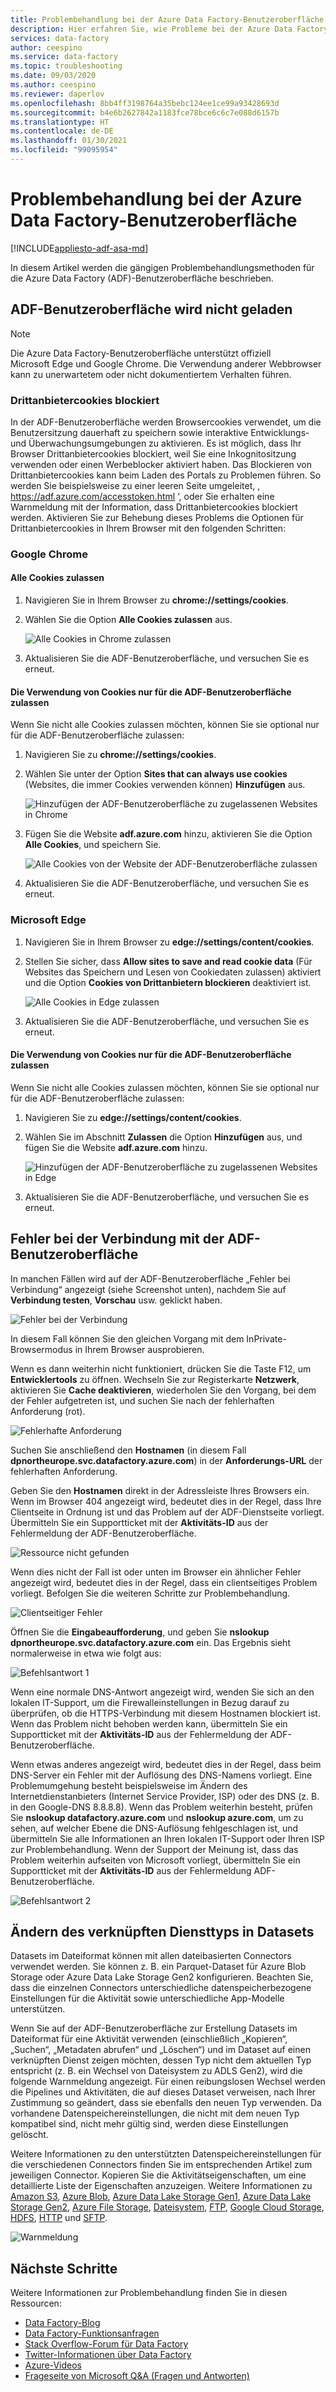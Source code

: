 ```yaml
---
title: Problembehandlung bei der Azure Data Factory-Benutzeroberfläche
description: Hier erfahren Sie, wie Probleme bei der Azure Data Factory (ADF)-Benutzeroberfläche behandelt werden können.
services: data-factory
author: ceespino
ms.service: data-factory
ms.topic: troubleshooting
ms.date: 09/03/2020
ms.author: ceespino
ms.reviewer: daperlov
ms.openlocfilehash: 8bb4ff3198764a35bebc124ee1ce99a93428693d
ms.sourcegitcommit: b4e6b2627842a1183fce78bce6c6c7e088d6157b
ms.translationtype: HT
ms.contentlocale: de-DE
ms.lasthandoff: 01/30/2021
ms.locfileid: "99095954"
---
```

# <a name="troubleshoot-azure-data-factory-ux-issues"></a>Problembehandlung bei der Azure Data Factory-Benutzeroberfläche

[!INCLUDE[appliesto-adf-asa-md](includes/appliesto-adf-asa-md.md)]

In diesem Artikel werden die gängigen Problembehandlungsmethoden für die Azure Data Factory (ADF)-Benutzeroberfläche beschrieben.

## <a name="adf-ux-not-loading"></a>ADF-Benutzeroberfläche wird nicht geladen

> [!NOTE]
> Die Azure Data Factory-Benutzeroberfläche unterstützt offiziell Microsoft Edge und Google Chrome. Die Verwendung anderer Webbrowser kann zu unerwartetem oder nicht dokumentiertem Verhalten führen.

### <a name="third-party-cookies-blocked"></a>Drittanbietercookies blockiert

In der ADF-Benutzeroberfläche werden Browsercookies verwendet, um die Benutzersitzung dauerhaft zu speichern sowie interaktive Entwicklungs- und Überwachungsumgebungen zu aktivieren. Es ist möglich, dass Ihr Browser Drittanbietercookies blockiert, weil Sie eine Inkognitositzung verwenden oder einen Werbeblocker aktiviert haben. Das Blockieren von Drittanbietercookies kann beim Laden des Portals zu Problemen führen. So werden Sie beispielsweise zu einer leeren Seite umgeleitet, ‚ https://adf.azure.com/accesstoken.html ‘, oder Sie erhalten eine Warnmeldung mit der Information, dass Drittanbietercookies blockiert werden. Aktivieren Sie zur Behebung dieses Problems die Optionen für Drittanbietercookies in Ihrem Browser mit den folgenden Schritten:

### <a name="google-chrome"></a>Google Chrome

#### <a name="allow-all-cookies"></a>Alle Cookies zulassen

1. Navigieren Sie in Ihrem Browser zu **chrome://settings/cookies**.
1. Wählen Sie die Option **Alle Cookies zulassen** aus. 

    ![Alle Cookies in Chrome zulassen](media/data-factory-ux-troubleshoot-guide/chrome-allow-all-cookies.png)
1. Aktualisieren Sie die ADF-Benutzeroberfläche, und versuchen Sie es erneut.

#### <a name="only-allow-adf-ux-to-use-cookies"></a>Die Verwendung von Cookies nur für die ADF-Benutzeroberfläche zulassen
Wenn Sie nicht alle Cookies zulassen möchten, können Sie sie optional nur für die ADF-Benutzeroberfläche zulassen:
1. Navigieren Sie zu **chrome://settings/cookies**.
1. Wählen Sie unter der Option **Sites that can always use cookies** (Websites, die immer Cookies verwenden können) **Hinzufügen** aus. 

    ![Hinzufügen der ADF-Benutzeroberfläche zu zugelassenen Websites in Chrome](media/data-factory-ux-troubleshoot-guide/chrome-only-adf-cookies-1.png)
1. Fügen Sie die Website **adf.azure.com** hinzu, aktivieren Sie die Option **Alle Cookies**, und speichern Sie. 

    ![Alle Cookies von der Website der ADF-Benutzeroberfläche zulassen](media/data-factory-ux-troubleshoot-guide/chrome-only-adf-cookies-2.png)
1. Aktualisieren Sie die ADF-Benutzeroberfläche, und versuchen Sie es erneut.

### <a name="microsoft-edge"></a>Microsoft Edge

1. Navigieren Sie in Ihrem Browser zu **edge://settings/content/cookies**.
1. Stellen Sie sicher, dass **Allow sites to save and read cookie data** (Für Websites das Speichern und Lesen von Cookiedaten zulassen) aktiviert und die Option **Cookies von Drittanbietern blockieren** deaktiviert ist. 

    ![Alle Cookies in Edge zulassen](media/data-factory-ux-troubleshoot-guide/edge-allow-all-cookies.png)
1. Aktualisieren Sie die ADF-Benutzeroberfläche, und versuchen Sie es erneut.

#### <a name="only-allow-adf-ux-to-use-cookies"></a>Die Verwendung von Cookies nur für die ADF-Benutzeroberfläche zulassen

Wenn Sie nicht alle Cookies zulassen möchten, können Sie sie optional nur für die ADF-Benutzeroberfläche zulassen:

1. Navigieren Sie zu **edge://settings/content/cookies**.
1. Wählen Sie im Abschnitt **Zulassen** die Option **Hinzufügen** aus, und fügen Sie die Website **adf.azure.com** hinzu. 

    ![Hinzufügen der ADF-Benutzeroberfläche zu zugelassenen Websites in Edge](media/data-factory-ux-troubleshoot-guide/edge-allow-adf-cookies.png)
1. Aktualisieren Sie die ADF-Benutzeroberfläche, und versuchen Sie es erneut.

## <a name="connection-failed-on-adf-ux"></a>Fehler bei der Verbindung mit der ADF-Benutzeroberfläche

In manchen Fällen wird auf der ADF-Benutzeroberfläche „Fehler bei Verbindung“ angezeigt (siehe Screenshot unten), nachdem Sie auf **Verbindung testen**, **Vorschau** usw. geklickt haben.

![Fehler bei der Verbindung](media/data-factory-ux-troubleshoot-guide/connection-failed.png)

In diesem Fall können Sie den gleichen Vorgang mit dem InPrivate-Browsermodus in Ihrem Browser ausprobieren.

Wenn es dann weiterhin nicht funktioniert, drücken Sie die Taste F12, um **Entwicklertools** zu öffnen. Wechseln Sie zur Registerkarte **Netzwerk**, aktivieren Sie **Cache deaktivieren**, wiederholen Sie den Vorgang, bei dem der Fehler aufgetreten ist, und suchen Sie nach der fehlerhaften Anforderung (rot).

![Fehlerhafte Anforderung](media/data-factory-ux-troubleshoot-guide/failed-request.png)

Suchen Sie anschließend den **Hostnamen** (in diesem Fall **dpnortheurope.svc.datafactory.azure.com**) in der **Anforderungs-URL** der fehlerhaften Anforderung.

Geben Sie den **Hostnamen** direkt in der Adressleiste Ihres Browsers ein. Wenn im Browser 404 angezeigt wird, bedeutet dies in der Regel, dass Ihre Clientseite in Ordnung ist und das Problem auf der ADF-Dienstseite vorliegt. Übermitteln Sie ein Supportticket mit der **Aktivitäts-ID** aus der Fehlermeldung der ADF-Benutzeroberfläche.

![Ressource nicht gefunden](media/data-factory-ux-troubleshoot-guide/status-code-404.png)

Wenn dies nicht der Fall ist oder unten im Browser ein ähnlicher Fehler angezeigt wird, bedeutet dies in der Regel, dass ein clientseitiges Problem vorliegt. Befolgen Sie die weiteren Schritte zur Problembehandlung.

![Clientseitiger Fehler](media/data-factory-ux-troubleshoot-guide/client-side-error.png)

Öffnen Sie die **Eingabeaufforderung**, und geben Sie **nslookup dpnortheurope.svc.datafactory.azure.com** ein. Das Ergebnis sieht normalerweise in etwa wie folgt aus:

![Befehlsantwort 1](media/data-factory-ux-troubleshoot-guide/command-response-1.png)

Wenn eine normale DNS-Antwort angezeigt wird, wenden Sie sich an den lokalen IT-Support, um die Firewalleinstellungen in Bezug darauf zu überprüfen, ob die HTTPS-Verbindung mit diesem Hostnamen blockiert ist. Wenn das Problem nicht behoben werden kann, übermitteln Sie ein Supportticket mit der **Aktivitäts-ID** aus der Fehlermeldung der ADF-Benutzeroberfläche.

Wenn etwas anderes angezeigt wird, bedeutet dies in der Regel, dass beim DNS-Server ein Fehler mit der Auflösung des DNS-Namens vorliegt. Eine Problemumgehung besteht beispielsweise im Ändern des Internetdienstanbieters (Internet Service Provider, ISP) oder des DNS (z. B. in den Google-DNS 8.8.8.8). Wenn das Problem weiterhin besteht, prüfen Sie **nslookup datafactory.azure.com** und **nslookup azure.com**, um zu sehen, auf welcher Ebene die DNS-Auflösung fehlgeschlagen ist, und übermitteln Sie alle Informationen an Ihren lokalen IT-Support oder Ihren ISP zur Problembehandlung. Wenn der Support der Meinung ist, dass das Problem weiterhin aufseiten von Microsoft vorliegt, übermitteln Sie ein Supportticket mit der **Aktivitäts-ID** aus der Fehlermeldung ADF-Benutzeroberfläche.

![Befehlsantwort 2](media/data-factory-ux-troubleshoot-guide/command-response-2.png)

## <a name="change-linked-service-type-in-datasets"></a>Ändern des verknüpften Diensttyps in Datasets

Datasets im Dateiformat können mit allen dateibasierten Connectors verwendet werden. Sie können z. B. ein Parquet-Dataset für Azure Blob Storage oder Azure Data Lake Storage Gen2 konfigurieren. Beachten Sie, dass die einzelnen Connectors unterschiedliche datenspeicherbezogene Einstellungen für die Aktivität sowie unterschiedliche App-Modelle unterstützen. 

Wenn Sie auf der ADF-Benutzeroberfläche zur Erstellung Datasets im Dateiformat für eine Aktivität verwenden (einschließlich „Kopieren“, „Suchen“, „Metadaten abrufen“ und „Löschen“) und im Dataset auf einen verknüpften Dienst zeigen möchten, dessen Typ nicht dem aktuellen Typ entspricht (z. B. ein Wechsel von Dateisystem zu ADLS Gen2), wird die folgende Warnmeldung angezeigt. Für einen reibungslosen Wechsel werden die Pipelines und Aktivitäten, die auf dieses Dataset verweisen, nach Ihrer Zustimmung so geändert, dass sie ebenfalls den neuen Typ verwenden. Da vorhandene Datenspeichereinstellungen, die nicht mit dem neuen Typ kompatibel sind, nicht mehr gültig sind, werden diese Einstellungen gelöscht.

Weitere Informationen zu den unterstützten Datenspeichereinstellungen für die verschiedenen Connectors finden Sie im entsprechenden Artikel zum jeweiligen Connector. Kopieren Sie die Aktivitätseigenschaften, um eine detaillierte Liste der Eigenschaften anzuzeigen. Weitere Informationen zu [Amazon S3](connector-amazon-simple-storage-service.md), [Azure Blob](connector-azure-blob-storage.md), [Azure Data Lake Storage Gen1](connector-azure-data-lake-store.md), [Azure Data Lake Storage Gen2](connector-azure-data-lake-storage.md), [Azure File Storage](connector-azure-file-storage.md), [Dateisystem](connector-file-system.md), [FTP](connector-ftp.md), [Google Cloud Storage](connector-google-cloud-storage.md), [HDFS](connector-hdfs.md), [HTTP](connector-http.md) und [SFTP](connector-sftp.md).

![Warnmeldung](media/data-factory-ux-troubleshoot-guide/warning-message.png)

## <a name="next-steps"></a>Nächste Schritte

Weitere Informationen zur Problembehandlung finden Sie in diesen Ressourcen:

* [Data Factory-Blog](https://azure.microsoft.com/blog/tag/azure-data-factory/)
* [Data Factory-Funktionsanfragen](https://feedback.azure.com/forums/270578-data-factory)
* [Stack Overflow-Forum für Data Factory](https://stackoverflow.com/questions/tagged/azure-data-factory)
* [Twitter-Informationen über Data Factory](https://twitter.com/hashtag/DataFactory)
* [Azure-Videos](https://azure.microsoft.com/resources/videos/index/)
* [Frageseite von Microsoft Q&A (Fragen und Antworten)](/answers/topics/azure-data-factory.html)
